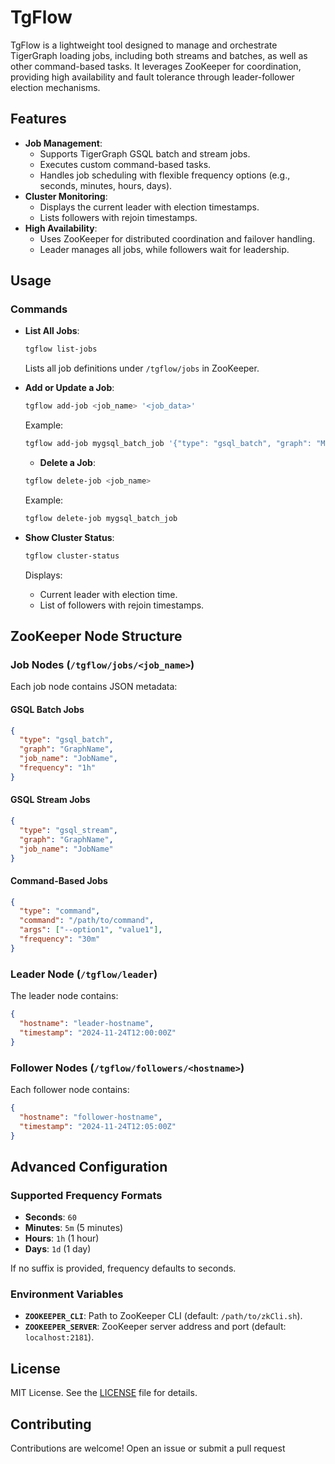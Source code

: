 
# TgFlow

TgFlow is a lightweight tool designed to manage and orchestrate TigerGraph loading jobs, including both streams and batches, as well as other command-based tasks. It leverages ZooKeeper for coordination, providing high availability and fault tolerance through leader-follower election mechanisms.

## Features

- **Job Management**:
  - Supports TigerGraph GSQL batch and stream jobs.
  - Executes custom command-based tasks.
  - Handles job scheduling with flexible frequency options (e.g., seconds, minutes, hours, days).
- **Cluster Monitoring**:
  - Displays the current leader with election timestamps.
  - Lists followers with rejoin timestamps.
- **High Availability**:
  - Uses ZooKeeper for distributed coordination and failover handling.
  - Leader manages all jobs, while followers wait for leadership.

## Usage

### Commands

- **List All Jobs**:
  ```bash
  tgflow list-jobs
  ```
  Lists all job definitions under `/tgflow/jobs` in ZooKeeper.

- **Add or Update a Job**:
  ```bash
  tgflow add-job <job_name> '<job_data>'
  ```
  Example:
  ```bash
  tgflow add-job mygsql_batch_job '{"type": "gsql_batch", "graph": "MyGraph", "job_name": "MyBatchJob", "frequency": "1h"}'
  ```

  - **Delete a Job**:
  ```bash
  tgflow delete-job <job_name>
  ```
  Example:
  ```bash
  tgflow delete-job mygsql_batch_job
  ```

- **Show Cluster Status**:
  ```bash
  tgflow cluster-status
  ```
  Displays:
  - Current leader with election time.
  - List of followers with rejoin timestamps.

## ZooKeeper Node Structure

### Job Nodes (`/tgflow/jobs/<job_name>`)

Each job node contains JSON metadata:

#### GSQL Batch Jobs
```json
{
  "type": "gsql_batch",
  "graph": "GraphName",
  "job_name": "JobName",
  "frequency": "1h"
}
```

#### GSQL Stream Jobs
```json
{
  "type": "gsql_stream",
  "graph": "GraphName",
  "job_name": "JobName"
}
```

#### Command-Based Jobs
```json
{
  "type": "command",
  "command": "/path/to/command",
  "args": ["--option1", "value1"],
  "frequency": "30m"
}
```

### Leader Node (`/tgflow/leader`)

The leader node contains:
```json
{
  "hostname": "leader-hostname",
  "timestamp": "2024-11-24T12:00:00Z"
}
```

### Follower Nodes (`/tgflow/followers/<hostname>`)

Each follower node contains:
```json
{
  "hostname": "follower-hostname",
  "timestamp": "2024-11-24T12:05:00Z"
}
```

## Advanced Configuration

### Supported Frequency Formats

- **Seconds**: `60`
- **Minutes**: `5m` (5 minutes)
- **Hours**: `1h` (1 hour)
- **Days**: `1d` (1 day)

If no suffix is provided, frequency defaults to seconds.

### Environment Variables

- **`ZOOKEEPER_CLI`**: Path to ZooKeeper CLI (default: `/path/to/zkCli.sh`).
- **`ZOOKEEPER_SERVER`**: ZooKeeper server address and port (default: `localhost:2181`).

## License

MIT License. See the [LICENSE](LICENSE) file for details.

## Contributing

Contributions are welcome! Open an issue or submit a pull request
